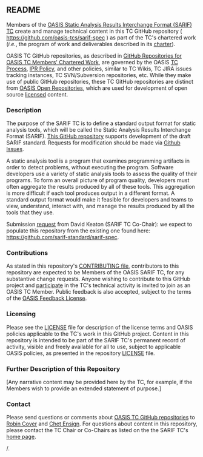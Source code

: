 <div>
<h2>README</h2>

<p>Members of the <a href="https://www.oasis-open.org/committees/sarif/">OASIS Static Analysis Results Interchange Format (SARIF) TC</a> create and manage technical content in this TC GitHub repository ( <a href="https://github.com/oasis-tcs/sarif-spec">https://github.com/oasis-tcs/sarif-spec</a> ) as part of the TC's chartered work (<i>i.e.</i>, the program of work and deliverables described in its <a href="https://www.oasis-open.org/committees/sarif/charter.php">charter</a>).</p>

<p>OASIS TC GitHub repositories, as described in <a href="https://www.oasis-open.org/resources/tcadmin/github-repositories-for-oasis-tc-members-chartered-work">GitHub Repositories for OASIS TC Members' Chartered Work</a>, are governed by the OASIS <a href="https://www.oasis-open.org/policies-guidelines/tc-process">TC Process</a>, <a href="https://www.oasis-open.org/policies-guidelines/ipr">IPR Policy</a>, and other policies, similar to TC Wikis, TC JIRA issues tracking instances, TC SVN/Subversion repositories, etc.  While they make use of public GitHub repositories, these TC GitHub repositories are distinct from <a href="https://www.oasis-open.org/resources/open-repositories">OASIS Open Repositories</a>, which are used for development of open source <a href="https://www.oasis-open.org/resources/open-repositories/licenses">licensed</a> content.</p>
</div>

<div>
<h3>Description</h3>

<p>The purpose of the SARIF TC is to define a standard output format for static analysis tools, which will be called the Static Analysis Results Interchange Format (SARIF).  <a href="https://github.com/oasis-tcs/sarif-spec">This GitHub repository</a> supports development of the draft SARIF standard. Requests for modification should be made via <a href="https://github.com/oasis-tcs/sarif-spec/issues">Github Issues</a>.</p>

<p>A static analysis tool is a program that examines programming artifacts in order to detect problems, without executing the program. Software developers use a variety of static analysis tools to assess the quality of their programs. To form an overall picture of program quality, developers must often aggregate the results produced by all of these tools. This aggregation is more difficult if each tool produces output in a different format. A standard output format would make it feasible for developers and teams to view, understand, interact with, and manage the results produced by all the tools that they use.</p>

<p>Submission <a href="https://issues.oasis-open.org/browse/TCADMIN-2759">request</a> from David Keaton (SARIF TC Co-Chair): we expect to populate this repository from the existing one found here: <a href="https://github.com/sarif-standard/sarif-spec">https://github.com/sarif-standard/sarif-spec</a>.</p>

</div>

<div>
<h3>Contributions</h3>
<p>As stated in this repository's <a href="https://github.com/oasis-tcs/sarif-spec/blob/master/CONTRIBUTING.md">CONTRIBUTING file</a>, contributors to this repository are expected to be Members of the OASIS SARIF TC, for any substantive change requests.  Anyone wishing to contribute to this GitHub project and <a href="https://www.oasis-open.org/join/participation-instructions">participate</a> in the TC's technical activity is invited to join as an OASIS TC Member.  Public feedback is also accepted, subject to the terms of the <a href="https://www.oasis-open.org/policies-guidelines/ipr#appendixa">OASIS Feedback License</a>.</p>
</div>



<div>
<h3>Licensing</h3>
<p>Please see the <a href="https://github.com/oasis-tcs/sarif-spec/blob/master/LICENSE.md">LICENSE</a> file for description of the license terms and OASIS policies applicable to the TC's work in this GitHub project. Content in this repository is intended to be part of the SARIF TC's permanent record of activity, visible and freely available for all to use, subject to applicable OASIS policies, as presented in the repository <a href="https://github.com/oasis-tcs/sarif-spec/blob/master/LICENSE.md">LICENSE</a> file.</p>
</div>

<div>
<h3>Further Description of this Repository</h3>

<p>[Any narrative content may be provided here by the TC, for example, if the Members wish to provide an extended statement of purpose.]</p>
</div>

<div>

<h3>Contact</h3>
<p>Please send questions or comments about <a href="https://www.oasis-open.org/resources/tcadmin/github-repositories-for-oasis-tc-members-chartered-work">OASIS TC GitHub repositories</a> to <a href="mailto:robin@oasis-open.org">Robin Cover</a> and <a href="mailto:chet.ensign@oasis-open.org">Chet Ensign</a>.  For questions about content in this repository, please contact the TC Chair or Co-Chairs as listed on the the SARIF TC's <a href="https://www.oasis-open.org/committees/sarif/">home page</a>.</p>
</div>
    /.